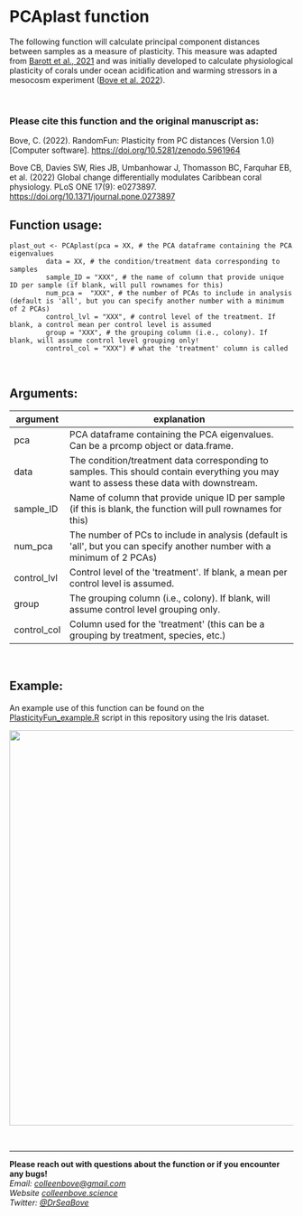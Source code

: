 # PCAplast function

The following function will calculate principal component distances between samples as a measure of plasticity. This measure was adapted from [Barott et al., 2021](https://www.pnas.org/content/118/22/e2025435118) and was initially developed to calculate physiological plasticity of corals under ocean acidification and warming stressors in a mesocosm experiment ([Bove et al. 2022](https://doi.org/10.1371/journal.pone.0273897)).

<br/>


### Please cite this function and the original manuscript as:
Bove, C. (2022). RandomFun: Plasticity from PC distances (Version 1.0) [Computer software]. https://doi.org/10.5281/zenodo.5961964

Bove CB, Davies SW, Ries JB, Umbanhowar J, Thomasson BC, Farquhar EB, et al. (2022) Global change differentially modulates Caribbean coral physiology. PLoS ONE 17(9): e0273897. https://doi.org/10.1371/journal.pone.0273897

## **Function usage:**

```
plast_out <- PCAplast(pca = XX, # the PCA dataframe containing the PCA eigenvalues
         data = XX, # the condition/treatment data corresponding to samples
         sample_ID = "XXX", # the name of column that provide unique ID per sample (if blank, will pull rownames for this)
         num_pca =  "XXX", # the number of PCAs to include in analysis (default is 'all', but you can specify another number with a minimum of 2 PCAs)
         control_lvl = "XXX", # control level of the treatment. If blank, a control mean per control level is assumed
         group = "XXX", # the grouping column (i.e., colony). If blank, will assume control level grouping only!
         control_col = "XXX") # what the 'treatment' column is called
```         

<br/>


## **Arguments:**

argument | explanation
--- | --- 
pca | PCA dataframe containing the PCA eigenvalues. Can be a prcomp object or data.frame.
data | The condition/treatment data corresponding to samples. This should contain everything you may want to assess these data with downstream.
sample_ID | Name of column that provide unique ID per sample (if this is blank, the function will pull rownames for this)
num_pca | The number of PCs to include in analysis (default is 'all', but you can specify another number with a minimum of 2 PCAs)
control_lvl | Control level of the 'treatment'. If blank, a mean per control level is assumed.
group | The grouping column (i.e., colony). If blank, will assume control level grouping only.
control_col | Column used for the 'treatment' (this can be a grouping by treatment, species, etc.)

<br/>

## **Example:**

An example use of this function can be found on the [PlasticityFun_example.R](https://github.com/seabove7/furry-lamp/blob/main/Plasticity_function/PlasticityFun_example.R) script in this repository using the Iris dataset. 

<p align="center">
<img src="https://github.com/seabove7/furry-lamp/blob/main/Plasticity_function/sample_plot.png" width = "700" />
</p> 

<br/>

---
**Please reach out with questions about the function or if you encounter any bugs!**  
*Email: colleenbove@gmail.com*  
*Website [colleenbove.science](http://colleenbove.science)*  
*Twitter: [@DrSeaBove](https://twitter.com/DrSeaBove)*
